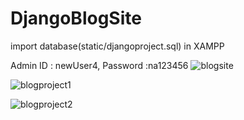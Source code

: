 # DjangoBlogSite
import database(static/djangoproject.sql) in XAMPP 

Admin ID : newUser4, Password  :na123456
![blogsite](https://user-images.githubusercontent.com/38701679/50529360-4fc8be80-0ac2-11e9-8868-e68a2c83adbe.PNG)


![blogproject1](https://user-images.githubusercontent.com/38701679/50529364-535c4580-0ac2-11e9-97b5-6954bf83b38e.PNG)


![blogproject2](https://user-images.githubusercontent.com/38701679/50529365-56573600-0ac2-11e9-9f84-98156b13496b.PNG)
